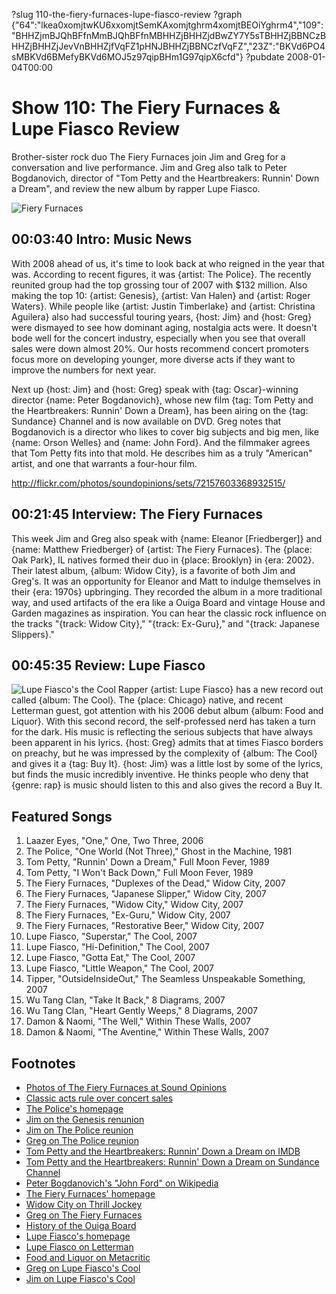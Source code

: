 ?slug 110-the-fiery-furnaces-lupe-fiasco-review
?graph {"64":"lkea0xomjtwKU6xxomjtSemKAxomjtghrm4xomjtBEOiYghrm4","109":"BHHZjmBJQhBFfnMmBJQhBFfnMBHHZjBHHZjdBwZY7Y5sTBHHZjBBNCzBHHZjBHHZjJevVnBHHZjfVqFZ1pHNJBHHZjBBNCzfVqFZ","23Z":"BKVd6PO4sMBKVd6BMefyBKVd6MOJ5z97qipBHm1G97qipX6cfd"}
?pubdate 2008-01-04T00:00

# Show 110: The Fiery Furnaces & Lupe Fiasco Review
Brother-sister rock duo The Fiery Furnaces join Jim and Greg for a conversation and live performance. Jim and Greg also talk to Peter Bogdanovich, director of "Tom Petty and the Heartbreakers: Runnin' Down a Dream", and review the new album by rapper Lupe Fiasco.

![Fiery Furnaces](https://static.soundopinions.org/images/2008/fiery-furnaces.jpg)

## 00:03:40 Intro: Music News
With 2008 ahead of us, it's time to look back at who reigned in the year that was. According to recent figures, it was {artist: The Police}. The recently reunited group had the top grossing tour of 2007 with $132 million. Also making the top 10: {artist: Genesis}, {artist: Van Halen} and {artist: Roger Waters}. While people like {artist: Justin Timberlake} and {artist: Christina Aguilera} also had successful touring years, {host: Jim} and {host: Greg} were dismayed to see how dominant aging, nostalgia acts were. It doesn't bode well for the concert industry, especially when you see that overall sales were down almost 20%. Our hosts recommend concert promoters focus more on developing younger, more diverse acts if they want to improve the numbers for next year.

Next up {host: Jim} and {host: Greg} speak with {tag: Oscar}-winning director {name: Peter Bogdanovich}, whose new film {tag: Tom Petty and the Heartbreakers: Runnin' Down a Dream}, has been airing on the {tag: Sundance} Channel and is now available on DVD. Greg notes that Bogdanovich is a director who likes to cover big subjects and big men, like {name: Orson Welles} and {name: John Ford}. And the filmmaker agrees that Tom Petty fits into that mold. He describes him as a truly "American" artist, and one that warrants a four-hour film.

http://flickr.com/photos/soundopinions/sets/72157603368932515/

## 00:21:45 Interview: The Fiery Furnaces
This week Jim and Greg also speak with {name: Eleanor [Friedberger]} and {name: Matthew Friedberger} of {artist: The Fiery Furnaces}. The {place: Oak Park}, IL natives formed their duo in {place: Brooklyn} in {era: 2002}. Their latest album, {album: Widow City}, is a favorite of both Jim and Greg's. It was an opportunity for Eleanor and Matt to indulge themselves in their {era: 1970s} upbringing. They recorded the album in a more traditional way, and used artifacts of the era like a Ouiga Board and vintage House and Garden magazines as inspiration. You can hear the classic rock influence on the tracks "{track: Widow City}," "{track: Ex-Guru}," and "{track: Japanese Slippers}."

## 00:45:35 Review: Lupe Fiasco
![Lupe Fiasco's the Cool](https://static.soundopinions.org/assets/110/23Z0.jpg)
Rapper {artist: Lupe Fiasco} has a new record out called {album: The Cool}. The {place: Chicago} native, and recent Letterman guest, got attention with his 2006 debut album {album: Food and Liquor}. With this second record, the self-professed nerd has taken a turn for the dark. His music is reflecting the serious subjects that have always been apparent in his lyrics. {host: Greg} admits that at times Fiasco borders on preachy, but he was impressed by the complexity of {album: The Cool} and gives it a {tag: Buy It}. {host: Jim} was a little lost by some of the lyrics, but finds the music incredibly inventive. He thinks people who deny that {genre: rap} is music should listen to this and also gives the record a Buy It.

## Featured Songs
1. Laazer Eyes, "One," One, Two Three, 2006
2. The Police, "One World (Not Three)," Ghost in the Machine, 1981
3. Tom Petty, "Runnin' Down a Dream," Full Moon Fever, 1989
4. Tom Petty, "I Won't Back Down," Full Moon Fever, 1989
5. The Fiery Furnaces, "Duplexes of the Dead," Widow City, 2007
6. The Fiery Furnaces, "Japanese Slipper," Widow City, 2007
7. The Fiery Furnaces, "Widow City," Widow City, 2007
8. The Fiery Furnaces, "Ex-Guru," Widow City, 2007
9. The Fiery Furnaces, "Restorative Beer," Widow City, 2007
10. Lupe Fiasco, "Superstar," The Cool, 2007
11. Lupe Fiasco, "Hi-Definition," The Cool, 2007
12. Lupe Fiasco, "Gotta Eat," The Cool, 2007
13. Lupe Fiasco, "Little Weapon," The Cool, 2007
14. Tipper, "OutsideInsideOut," The Seamless Unspeakable Something, 2007
15. Wu Tang Clan, "Take It Back," 8 Diagrams, 2007
16. Wu Tang Clan, "Heart Gently Weeps," 8 Diagrams, 2007
17. Damon & Naomi, "The Well," Within These Walls, 2007
18. Damon & Naomi, "The Aventine," Within These Walls, 2007

## Footnotes
- [Photos of The Fiery Furnaces at Sound Opinions](http://flickr.com/photos/soundopinions/sets/72157603368932515/)
- [Classic acts rule over concert sales](http://www.variety.com/VR1117978145.html)
- [The Police's homepage](http://www.thepolicefile.com/)
- [Jim on the Genesis renunion](http://www.jimdero.com/News2007/Genesis.htm)
- [Jim on The Police reunion](http://www.jimdero.com/News2007/ThePolice.htm)
- [Greg on The Police reunion](http://leisureblogs.chicagotribune.com/turn_it_up/2007/07/police-at-wrigl.html)
- [Tom Petty and the Heartbreakers: Runnin' Down a Dream on IMDB](http://www.imdb.com/title/tt0965382/)
- [Tom Petty and the Heartbreakers: Runnin' Down a Dream on Sundance Channel](http://www.sundancechannel.com/films/500254630)
- [Peter Bogdanovich's "John Ford" on Wikipedia](http://www.amazon.com/John-Revised-Enlarged-Movie-Paperbacks/dp/0520034988)
- [The Fiery Furnaces' homepage](http://www.thefieryfurnaces.com/)
- [Widow City on Thrill Jockey](http://www.thrilljockey.com/catalog/?id=100843)
- [Greg on The Fiery Furnaces](http://leisureblogs.chicagotribune.com/turn_it_up/2007/10/fiery-furnaces-.html)
- [History of the Ouiga Board](http://www.museumoftalkingboards.com/)
- [Lupe Fiasco's homepage](http://www.lupefiasco.com/)
- [Lupe Fiasco on Letterman](http://www.hiphopmusicdotcom.com/lupe-performs-superstar-on-letterman.html)
- [Food and Liquor on Metacritic](http://www.metacritic.com/music/artists/fiascolupe/foodandliquor?q=food%20and%20liquor)
- [Greg on Lupe Fiasco's Cool](http://leisureblogs.chicagotribune.com/turn_it_up/2007/12/lupe-fiasco-tri.html)
- [Jim on Lupe Fiasco's Cool](http://www.jimdero.com/News2007/Lupefiasco.htm)
